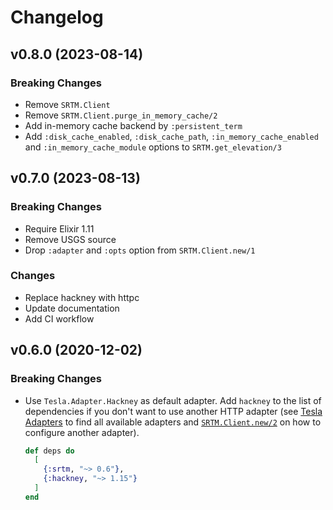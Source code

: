 # Changelog

## v0.8.0 (2023-08-14)

### Breaking Changes

- Remove `SRTM.Client`
- Remove `SRTM.Client.purge_in_memory_cache/2`
- Add in-memory cache backend by `:persistent_term`
- Add `:disk_cache_enabled`, `:disk_cache_path`, `:in_memory_cache_enabled` and `:in_memory_cache_module` options to `SRTM.get_elevation/3`

## v0.7.0 (2023-08-13)

### Breaking Changes

- Require Elixir 1.11
- Remove USGS source
- Drop `:adapter` and `:opts` option from `SRTM.Client.new/1`

### Changes

- Replace hackney with httpc
- Update documentation
- Add CI workflow

## v0.6.0 (2020-12-02)

### Breaking Changes

- Use `Tesla.Adapter.Hackney` as default adapter. Add `hackney` to the list of dependencies if you don't want to use another HTTP adapter (see [Tesla Adapters](https://github.com/teamon/tesla#adapters) to find all available adapters and [`SRTM.Client.new/2`](https://hexdocs.pm/srtm/SRTM.Client.html#new/2) on how to configure another adapter).

  ```elixir
  def deps do
    [
      {:srtm, "~> 0.6"},
      {:hackney, "~> 1.15"}
    ]
  end
  ```
